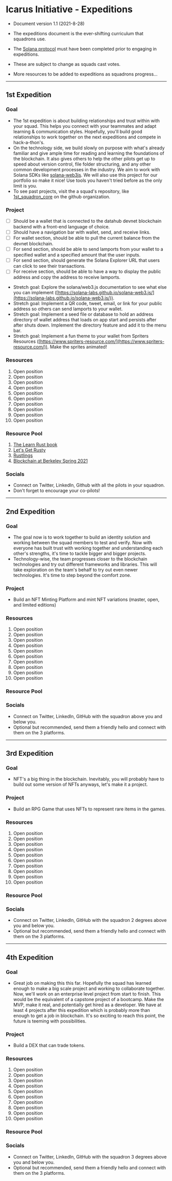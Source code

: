 # Icarus Initiative - Expeditions

- Document version 1.1 (2021-8-28)
- The expeditions document is the ever-shifting curriculum that squadrons use.

- The [Solana protocol](https://learn.figment.io/protocols/solana) must have been completed prior to engaging in expeditions.
- These are subject to change as squads cast votes.
- More resources to be added to expeditions as squadrons progress...

---

## 1st Expedition

### Goal

- The 1st expedition is about building relationships and trust within with your squad. This helps you connect with your teammates and adapt learning & communication styles. Hopefully, you'll build good relationships to work together on the next expeditions and compete in hack-a-thon's.
- On the technology side, we build slowly on purpose with what's already familiar and give ample time for reading and learning the foundations of the blockchain. It also gives others to help the other pilots get up to speed about version control, file folder structuring, and any other common development processes in the industry. We aim to work with Solana SDKs like [solana-web3js](https://github.com/solana-labs/solana-web3.js). We will also use this project for our portfolio so make it nice! Use tools you haven't tried before as the only limit is you.
- To see past projects, visit the a squad's repository, like [1st_squadron_core](https://github.com/icarus-initiative/1st_squadron_core) on the github organization.

### Project

- [ ] Should be a wallet that is connected to the datahub devnet blockchain backend with a front-end language of choice.
- [ ] Should have a navigation bar with wallet, send, and receive links.
- [ ] For wallet section, should be able to pull the current balance from the devnet blockchain.
- [ ] For send section, should be able to send lamports from your wallet to a specified wallet and a specified amount that the user inputs.
- [ ] For send section, should generate the Solana Explorer URL that users can click to see their transactions.
- [ ] For receive section, should be able to have a way to display the public address and copy the address to receive lamports.
- Stretch goal: Explore the solana/web3.js documentation to see what else you can implement ([https://solana-labs.github.io/solana-web3.js/](https://solana-labs.github.io/solana-web3.js/)).
- Stretch goal: Implement a QR code, tweet, email, or link for your public address so others can send lamports to your wallet.
- Stretch goal: Implement a seed file or database to hold an address directory of wallet address that loads on app start and persists after after shuts down. Implement the directory feature and add it to the menu bar.
- Stretch goal: Implement a fun theme to your wallet from Spriters Resources ([https://www.spriters-resource.com/](https://www.spriters-resource.com/)). Make the sprites animated!

### Resources

1. Open position
2. Open position
3. Open position
4. Open position
5. Open position
6. Open position
7. Open position
8. Open position
9. Open position
10. Open position

### Resource Pool

1. [The Learn Rust book](https://www.rust-lang.org/learn)
2. [Let's Get Rusty](https://www.youtube.com/playlist?list=PLai5B987bZ9CoVR-QEIN9foz4QCJ0H2Y8)
3. [Rustlings](https://www.rust-lang.org/learn)
4. [Blockchain at Berkeley Spring 2021](https://blockchain.berkeley.edu/courses/spring-2021-fundamentals-decal/)

### Socials

- Connect on Twitter, LinkedIn, Github with all the pilots in your squadron.
- Don't forget to encourage your co-pilots!

---

## 2nd Expedition

### Goal

- The goal now is to work together to build an identity solution and working between the squad members to test and verify. Now with everyone has built trust with working together and understanding each other's strengths, it's time to tackle bigger and bigger projects.
- Technology-wise, the team progresses closer to the blockchain technologies and try out different frameworks and libraries. This will take exploration on the team's behalf to try out even newer technologies. It's time to step beyond the comfort zone.

### Project

- Build an NFT Minting Platform and mint NFT variations (master, open, and limited editions)

### Resources

1. Open position
2. Open position
3. Open position
4. Open position
5. Open position
6. Open position
7. Open position
8. Open position
9. Open position
10. Open position

### Resource Pool

### Socials

- Connect on Twitter, LinkedIn, GitHub with the squadron above you and below you.
- Optional but recommended, send them a friendly hello and connect with them on the 3 platforms.

---

## 3rd Expedition

### Goal

- NFT's a big thing in the blockchain. Inevitably, you will probably have to build out some version of NFTs anyways, let's make it a project.

### Project
- Build an RPG Game that uses NFTs to represent rare items in the games.

### Resources

1. Open position
2. Open position
3. Open position
4. Open position
5. Open position
6. Open position
7. Open position
8. Open position
9. Open position
10. Open position

### Resource Pool

### Socials

- Connect on Twitter, LinkedIn, GitHub with the squadron 2 degrees above you and below you.
- Optional but recommended, send them a friendly hello and connect with them on the 3 platforms.

---

## 4th Expedition

### Goal

- Great job on making this this far. Hopefully the squad has learned enough to make a big scale project and working to collaborate together. Now, we'll work on an enterprise level project from start to finish. This would be the equivalent of a capstone project of a bootcamp. Make the MVP, make it real, and potentially get hired as a developer. We have at least 4 projects after this expedition which is probably more than enough to get a job in blockchain. It's so exciting to reach this point, the future is teeming with possibilities.

### Project
- Build a DEX that can trade tokens.

### Resources

1. Open position
2. Open position
3. Open position
4. Open position
5. Open position
6. Open position
7. Open position
8. Open position
9. Open position
10. Open position

### Resource Pool

### Socials
  - Connect on Twitter, LinkedIn, GitHub with the squadron 3 degrees above you and below you.
  - Optional but recommended, send them a friendly hello and connect with them on the 3 platforms.
